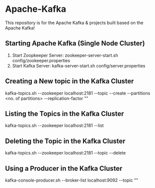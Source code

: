 # Apache-Kafka
This repository is for the Apache Kafka &amp; projects built based on the Apache Kafka!

## Starting Apache Kafka (Single Node Cluster)

1. Start Zoopkeeper Server:  zookeeper-server-start.sh config/zookeeper.properties
2. Start Kafka Server: kafka-server-start.sh config/server.properties

## Creating a New topic in the Kafka Cluster
kafka-topics.sh --zookeeper localhost:2181 --topic <topic name> --create --partitions <no. of partitions> --replication-factor "<replication factor>"
  
## Listing the Topics in the Kafka Cluster
kafka-topics.sh --zookeeper localhost:2181 --list
  
## Deleting the Topic in the Kafka Cluster
kafka-topics.sh --zookeeper localhost:2181 --topic <topic name> --delete
  

## Using a Producer in the Kafka Cluster
kafka-console-producer.sh --broker-list localhost:9092 --topic "<topic name to produce to>"
